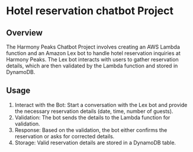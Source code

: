 # Hotel reservation chatbot Project

## Overview
The Harmony Peaks Chatbot Project involves creating an AWS Lambda function and an Amazon Lex bot to handle hotel reservation inquiries at Harmony Peaks. The Lex bot interacts with users to gather reservation details, which are then validated by the Lambda function and stored in DynamoDB.

## Usage
1. Interact with the Bot: Start a conversation with the Lex bot and provide the necessary reservation details (date, time, number of guests).
2. Validation: The bot sends the details to the Lambda function for validation.
3. Response: Based on the validation, the bot either confirms the reservation or asks for corrected details.
4. Storage: Valid reservation details are stored in a DynamoDB table.

